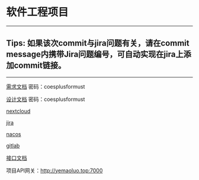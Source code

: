 # 软件工程项目

---

## Tips: 如果该次commit与jira问题有关，请在commit message内携带Jira问题编号，可自动实现在jira上添加commit链接。

---

[需求文档](http://yemaoluo.top:9999/s/7gjXonJqbrtdMLK) 密码：coesplusformust

[设计文档](http://yemaoluo.top:9999/s/znFfTpAkJC5yqT9) 密码：coesplusformust

[nextcloud](http://yemaoluo.top:9999)

[jira](http://yemaoluo.top:8888)

[nacos](http://yemaoluo.top:8848/nacos)

[gitlab](http://yemaoluo.top:7777)

[接口文档](https://console-docs.apipost.cn/preview/d14abe653a97be39/ce51a2bb32bd6cb7)

项目API网关：http://yemaoluo.top:7000


